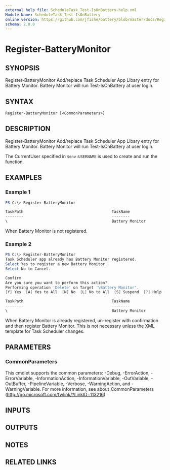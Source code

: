 ```yaml
---
external help file: ScheduleTask_Test-IsOnBattery-help.xml
Module Name: ScheduleTask_Test-IsOnBattery
online version: https://github.com/jfishe/battery/blob/master/docs/Register-BatteryMonitor.md
schema: 2.0.0
---
```


# Register-BatteryMonitor

## SYNOPSIS
Register-BatteryMonitor Add/replace Task Scheduler App Libary entry for Battery
Monitor.
Battery Monitor will run Test-IsOnBattery at user login.

## SYNTAX

```
Register-BatteryMonitor [<CommonParameters>]
```

## DESCRIPTION
Register-BatteryMonitor Add/replace Task Scheduler App Libary entry for Battery
Monitor.
Battery Monitor will run Test-IsOnBattery at user login.

The CurrentUser specified in `$env:USERNAME` is used to create and run the
function.

## EXAMPLES

### Example 1

```Powershell
PS C:\> Register-BatteryMonitor

TaskPath                                       TaskName                          State
--------                                       --------                          -----
\                                              Battery Monitor                   Ready
```

When Battery Monitor is not registered.

### Example 2

```Powershell
PS C:\> Register-BatteryMonitor
Task Scheduler app already has Battery Monitor registered.
Select Yes to register a new Battery Monitor.
Select No to Cancel.

Confirm
Are you sure you want to perform this action?
Performing operation 'Delete' on Target '\Battery Monitor'.
[Y] Yes  [A] Yes to All  [N] No  [L] No to All  [S] Suspend  [?] Help (default is "Y"):

TaskPath                                       TaskName                          State
--------                                       --------                          -----
\                                              Battery Monitor                   Ready
```

When Battery Monitor is already registered, un-register with confirmation and
then register Battery Monitor. This is not necessary unless the XML template
for Task Scheduler changes.

## PARAMETERS

### CommonParameters
This cmdlet supports the common parameters: -Debug, -ErrorAction, -ErrorVariable, -InformationAction, -InformationVariable, -OutVariable, -OutBuffer, -PipelineVariable, -Verbose, -WarningAction, and -WarningVariable. For more information, see about_CommonParameters (http://go.microsoft.com/fwlink/?LinkID=113216).

## INPUTS

## OUTPUTS

## NOTES

## RELATED LINKS
